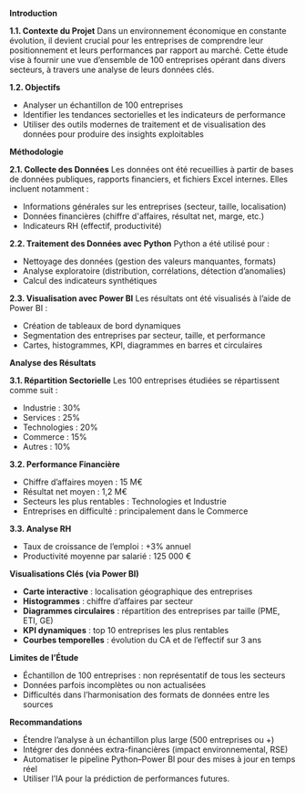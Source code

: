 **Introduction**

**1.1. Contexte du Projet**
Dans un environnement économique en constante évolution, il devient crucial pour les entreprises de comprendre leur positionnement et leurs performances par rapport au marché. Cette étude vise à fournir une vue d’ensemble de 100 entreprises opérant dans divers secteurs, à travers une analyse de leurs données clés.

**1.2. Objectifs**

* Analyser un échantillon de 100 entreprises
* Identifier les tendances sectorielles et les indicateurs de performance
* Utiliser des outils modernes de traitement et de visualisation des données pour produire des insights exploitables



**Méthodologie**

**2.1. Collecte des Données**
Les données ont été recueillies à partir de bases de données publiques, rapports financiers, et fichiers Excel internes. Elles incluent notamment :

* Informations générales sur les entreprises (secteur, taille, localisation)
* Données financières (chiffre d'affaires, résultat net, marge, etc.)
* Indicateurs RH (effectif, productivité)

**2.2. Traitement des Données avec Python**
Python a été utilisé pour :

* Nettoyage des données (gestion des valeurs manquantes, formats)
* Analyse exploratoire (distribution, corrélations, détection d’anomalies)
* Calcul des indicateurs synthétiques

**2.3. Visualisation avec Power BI**
Les résultats ont été visualisés à l’aide de Power BI :

* Création de tableaux de bord dynamiques
* Segmentation des entreprises par secteur, taille, et performance
* Cartes, histogrammes, KPI, diagrammes en barres et circulaires


**Analyse des Résultats**

**3.1. Répartition Sectorielle**
Les 100 entreprises étudiées se répartissent comme suit :

* Industrie : 30%
* Services : 25%
* Technologies : 20%
* Commerce : 15%
* Autres : 10%

**3.2. Performance Financière**

* Chiffre d’affaires moyen : 15 M€
* Résultat net moyen : 1,2 M€
* Secteurs les plus rentables : Technologies et Industrie
* Entreprises en difficulté : principalement dans le Commerce

**3.3. Analyse RH**

* Taux de croissance de l’emploi : +3% annuel
* Productivité moyenne par salarié : 125 000 €


**Visualisations Clés (via Power BI)**

* **Carte interactive** : localisation géographique des entreprises
* **Histogrammes** : chiffre d’affaires par secteur
* **Diagrammes circulaires** : répartition des entreprises par taille (PME, ETI, GE)
* **KPI dynamiques** : top 10 entreprises les plus rentables
* **Courbes temporelles** : évolution du CA et de l’effectif sur 3 ans


**Limites de l’Étude**

* Échantillon de 100 entreprises : non représentatif de tous les secteurs
* Données parfois incomplètes ou non actualisées
* Difficultés dans l’harmonisation des formats de données entre les sources


**Recommandations**

* Étendre l’analyse à un échantillon plus large (500 entreprises ou +)
* Intégrer des données extra-financières (impact environnemental, RSE)
* Automatiser le pipeline Python–Power BI pour des mises à jour en temps réel
* Utiliser l’IA pour la prédiction de performances futures.

